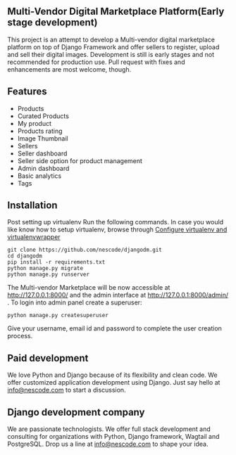 ## Multi-Vendor Digital Marketplace Platform(Early stage development)

This project is an attempt to develop a Multi-vendor digital marketplace platform on top of Django Framework and offer sellers to register, upload and sell their digital images. Development is still is early stages and not recommended for production use. Pull request with fixes and enhancements are most welcome, though.

## Features
* Products
* Curated Products
* My product
* Products rating
* Image Thumbnail
* Sellers
* Seller dashboard
* Seller side option for product management
* Admin dashboard
* Basic analytics
* Tags

## Installation

Post setting up virtualenv Run the following commands. In case you would like know how to setup virtualenv, browse through [Configure virtualenv and virtualenvwrapper](http://www.sunilsrikumar.com/2016/03/django-multi-site-setup/)

```
git clone https://github.com/nescode/djangodm.git
cd djangodm
pip install -r requirements.txt
python manage.py migrate
python manage.py runserver
```
The Multi-vendor Marketplace will be now accessible at http://127.0.0.1:8000/ and the admin interface
at http://127.0.0.1:8000/admin/ . To login into admin panel create a superuser:

```
python manage.py createsuperuser
```
Give your username, email id and password to complete the user creation process.

## Paid development

We love Python and Django because of its flexibility and clean code. We offer customized application development using Django. Just say hello at info@nescode.com to start a discussion.

## Django development company

We are passionate technologists. We offer full stack development and consulting for organizations
with Python, Django framework, Wagtail and PostgreSQL. Drop us a line at info@nescode.com to shape your idea.
